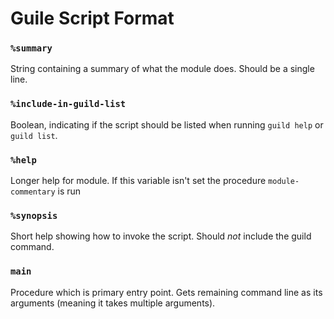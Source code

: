 Guile Script Format
===================

### `%summary`
String containing a summary of what the module does.
Should be a single line.

### `%include-in-guild-list`
Boolean, indicating if the script should be listed when running `guild help` or `guild list`.

### `%help`
Longer help for module. If this variable isn't set the procedure `module-commentary` is run

### `%synopsis`
Short help showing how to invoke the script. Should *not* include the guild command.

### `main`
Procedure which is primary entry point. Gets remaining command line as its arguments (meaning it takes multiple arguments).
